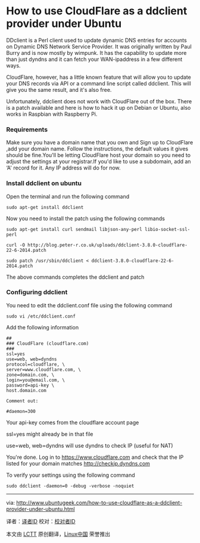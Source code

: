 How to use CloudFlare as a ddclient provider under Ubuntu
================================================================================
DDclient is a Perl client used to update dynamic DNS entries for accounts on Dynamic DNS Network Service Provider. It was originally written by Paul Burry and is now mostly by wimpunk. It has the capability to update more than just dyndns and it can fetch your WAN-ipaddress in a few different ways.

CloudFlare, however, has a little known feature that will allow you to update your DNS records via API or a command line script called ddclient. This will give you the same result, and it's also free.

Unfortunately, ddclient does not work with CloudFlare out of the box. There is a patch available and here is how to hack it up on Debian or Ubuntu, also works in Raspbian with Raspberry Pi.

### Requirements ###

Make sure you have a domain name that you own and Sign up to CloudFlare ,add your domain name. Follow the instructions, the default values it gives should be fine.You'll be letting CloudFlare host your domain so you need to adjust the settings at your registrar.If you'd like to use a subdomain, add an ‘A' record for it. Any IP address will do for now.

### Install ddclient on ubuntu ###

Open the terminal and run the following command

    sudo apt-get install ddclient

Now you need to install the patch using the following commands

    sudo apt-get install curl sendmail libjson-any-perl libio-socket-ssl-perl

    curl -O http://blog.peter-r.co.uk/uploads/ddclient-3.8.0-cloudflare-22-6-2014.patch

    sudo patch /usr/sbin/ddclient < ddclient-3.8.0-cloudflare-22-6-2014.patch

The above commands completes the ddclient and patch

### Configuring ddclient ###

You need to edit the ddclient.conf file using the following command

    sudo vi /etc/ddclient.conf

Add the following information

    ##
    ### CloudFlare (cloudflare.com)
    ###
    ssl=yes
    use=web, web=dyndns
    protocol=cloudflare, \
    server=www.cloudflare.com, \
    zone=domain.com, \
    login=you@email.com, \
    password=api-key \
    host.domain.com

    Comment out:

    #daemon=300

Your api-key comes from the cloudflare account page

ssl=yes might already be in that file

use=web, web=dyndns will use dyndns to check IP (useful for NAT)

You're done. Log in to https://www.cloudflare.com and check that the IP listed for your domain matches http://checkip.dyndns.com

To verify your settings using the following command

    sudo ddclient -daemon=0 -debug -verbose -noquiet

--------------------------------------------------------------------------------

via: http://www.ubuntugeek.com/how-to-use-cloudflare-as-a-ddclient-provider-under-ubuntu.html

译者：[译者ID](https://github.com/译者ID)
校对：[校对者ID](https://github.com/校对者ID)

本文由 [LCTT](https://github.com/LCTT/TranslateProject) 原创翻译，[Linux中国](http://linux.cn/) 荣誉推出